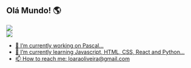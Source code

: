 ## Olá Mundo! 🌎
<div>
  <a href="https://github.com/Loan-Oliveira/Loan-Oliveira">
  <img heigth="180em" src="https://github-readme-stats.vercel.app/api?username=Loan-Oliveira&show_icons=true&locale=pt-br&rank_icon=github&hide_border=true&theme=transparent"> 
</div>
<div>
   <a href="https://github.com/Loan-Oliveira/Loan-Oliveira">
  <img heigth="180em" src="https://github-readme-stats.vercel.app/api/top-langs/?username=Loan-Oliveira&layout=compact&lang_count=4&locale=pt-br&hide_border=true&theme=transparent">
</div>
     
- 🔭 I’m currently working on Pascal... 
- 🌱 I’m currently learning Javascript, HTML, CSS, React and Python...
- 📫 How to reach me: loaraoliveira@gmail.com


<!--
**Loan-Oliveira/Loan-Oliveira** is a ✨ _special_ ✨ repository because its `README.md` (this file) appears on your GitHub profile.
Here are some ideas to get you started:
<a href="https://github.com/Loan-Oliveira/Loan-Oliveira" target="_blank"> <img src="https://img.shields.io/badge/Object Pascal-F7DF1E?style=for-the-badge&logoColor=white">
- 
- 👯 I’m looking to collaborate on ...
- 🤔 I’m looking for help with ...
- 💬 Ask me about ...
- 😄 Pronouns: ...
- ⚡ Fun fact: ...
-->
